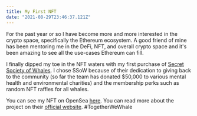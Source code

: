 ```yaml
---
title: My First NFT
date: "2021-08-29T23:46:37.121Z"
---
```


For the past year or so I have become more and more interested in the crypto space, specifically the Ethereum ecosystem. A good friend of mine has been mentoring me in the DeFi, NFT, and overall crypto space and it's been amazing to see all the use-cases Ethereum can fill. 

I finally dipped my toe in the NFT waters with my first purchase of [Secret Society of Whales](https://opensea.io/activity/secretsocietyofwhales). I chose SSoW because of their dedication to giving back to the community (so far the team has donated $50,000 to various mental health and environmental charities) and the membership perks such as random NFT raffles for all whales. 

You can see my NFT on OpenSea [here](https://opensea.io/assets/0x88091012eedf8dba59d08e27ed7b22008f5d6fe5/4866?ref=0x2d2193f337a4e446c14caa5c90e7b5849203acd0&__cf_chl_jschl_tk__=pmd_GB8dElO7y7iSRfgAXz__bg6.QcasOXnpzX0nvaAHiqE-1630341704-0-gqNtZGzNAlCjcnBszQsl). You can read more about the project on their [official website](https://www.secretsocietyofwhales.com/). #TogetherWeWhale